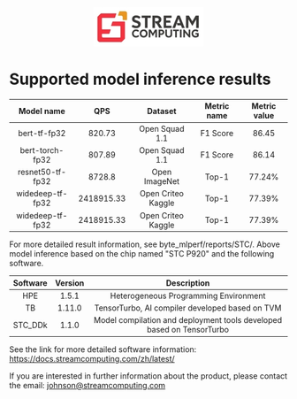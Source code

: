 <div align="center">
  <img src="STC.jpg">
</div>


# Supported model inference results
| Model name | QPS | Dataset | Metric name | Metric value |
| :-----:| :----: | :----: | :----: | :----: |
| bert-tf-fp32 | 820.73 | Open Squad 1.1 | F1 Score | 86.45 |
| bert-torch-fp32 | 807.89 | Open Squad 1.1 | F1 Score | 86.14 |
| resnet50-tf-fp32 | 8728.8 | Open ImageNet | Top-1 | 77.24% |
| widedeep-tf-fp32 | 2418915.33 | Open Criteo Kaggle | Top-1 | 77.39% |
| widedeep-tf-fp32 | 2418915.33 | Open Criteo Kaggle | Top-1 | 77.39% |


For more detailed result information, see byte_mlperf/reports/STC/. Above model inference based on the chip named "STC P920" and the following software.

| Software | Version | Description |
| :-----:| :----: | :----: |
| HPE | 1.5.1 | Heterogeneous Programming Environment |
| TB | 1.11.0 | TensorTurbo, AI compiler developed based on TVM |
| STC_DDk | 1.1.0 | Model compilation and deployment tools developed based on TensorTurbo |


See the link for more detailed software information: https://docs.streamcomputing.com/zh/latest/

If you are interested in further information about the product, please contact the email: johnson@streamcomputing.com

